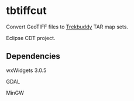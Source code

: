 # tbtiffcut
Convert GeoTIFF files to [Trekbuddy](https://github.com/kruhc/trekbuddy) TAR map sets.

Eclipse CDT project.

## Dependencies
wxWidgets 3.0.5

GDAL

MinGW
